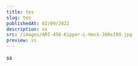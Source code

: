```yaml
---
title: tes
slug: tes
publishedAt: 02/09/2022
description: ss
src: /images/ARI-458-Kipper-L-Heck-300x199.jpg
preview: ss
---
```

ss